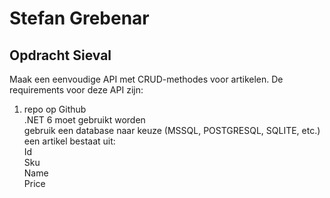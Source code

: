 # Stefan Grebenar
## Opdracht Sieval

Maak een eenvoudige API met CRUD-methodes voor artikelen. De requirements voor deze API zijn:  
1. repo op Github  
.NET 6 moet gebruikt worden  
gebruik een database naar keuze (MSSQL, POSTGRESQL, SQLITE, etc.)  
een artikel bestaat uit:  
Id  
Sku  
Name  
Price  
